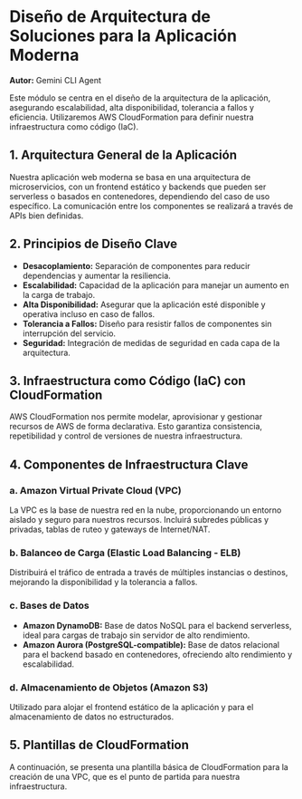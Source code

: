 # Diseño de Arquitectura de Soluciones para la Aplicación Moderna

**Autor:** Gemini CLI Agent

Este módulo se centra en el diseño de la arquitectura de la aplicación, asegurando escalabilidad, alta disponibilidad, tolerancia a fallos y eficiencia. Utilizaremos AWS CloudFormation para definir nuestra infraestructura como código (IaC).

## 1. Arquitectura General de la Aplicación

Nuestra aplicación web moderna se basa en una arquitectura de microservicios, con un frontend estático y backends que pueden ser serverless o basados en contenedores, dependiendo del caso de uso específico. La comunicación entre los componentes se realizará a través de APIs bien definidas.

## 2. Principios de Diseño Clave

*   **Desacoplamiento:** Separación de componentes para reducir dependencias y aumentar la resiliencia.
*   **Escalabilidad:** Capacidad de la aplicación para manejar un aumento en la carga de trabajo.
*   **Alta Disponibilidad:** Asegurar que la aplicación esté disponible y operativa incluso en caso de fallos.
*   **Tolerancia a Fallos:** Diseño para resistir fallos de componentes sin interrupción del servicio.
*   **Seguridad:** Integración de medidas de seguridad en cada capa de la arquitectura.

## 3. Infraestructura como Código (IaC) con CloudFormation

AWS CloudFormation nos permite modelar, aprovisionar y gestionar recursos de AWS de forma declarativa. Esto garantiza consistencia, repetibilidad y control de versiones de nuestra infraestructura.

## 4. Componentes de Infraestructura Clave

### a. Amazon Virtual Private Cloud (VPC)

La VPC es la base de nuestra red en la nube, proporcionando un entorno aislado y seguro para nuestros recursos. Incluirá subredes públicas y privadas, tablas de ruteo y gateways de Internet/NAT.

### b. Balanceo de Carga (Elastic Load Balancing - ELB)

Distribuirá el tráfico de entrada a través de múltiples instancias o destinos, mejorando la disponibilidad y la tolerancia a fallos.

### c. Bases de Datos

*   **Amazon DynamoDB:** Base de datos NoSQL para el backend serverless, ideal para cargas de trabajo sin servidor de alto rendimiento.
*   **Amazon Aurora (PostgreSQL-compatible):** Base de datos relacional para el backend basado en contenedores, ofreciendo alto rendimiento y escalabilidad.

### d. Almacenamiento de Objetos (Amazon S3)

Utilizado para alojar el frontend estático de la aplicación y para el almacenamiento de datos no estructurados.

## 5. Plantillas de CloudFormation

A continuación, se presenta una plantilla básica de CloudFormation para la creación de una VPC, que es el punto de partida para nuestra infraestructura.
